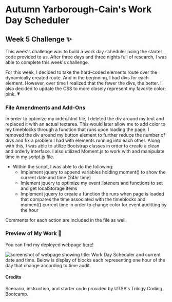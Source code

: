 # Autumn Yarborough-Cain's Work Day Scheduler
## Week 5 Challenge ✨

This week's challenge was to build a work day scheduler using the starter code provided to us. After three days and three nights full of research, I was able to complete this week's challenge.

For this week, I decided to take the hard-coded elements route over the dynamically created route. And in the beginning, I had divs for each element. However, over time I realized that the fewer the divs, the better. I also decided to update the CSS to more closely represent my favorite color; pink. 💗

### File Amendments and Add-Ons
In order to optimize my index.html file, I deleted the div around my text and replaced it with an actual textarea. This would later allow me to add color to my timeblocks through a function that runs upon loading the page. I removed the div around my button element to further reduce the number of divs and fix a problem I had with elements running into each other. Along with this, I was able to utilize Bootstrap classes in order to create a clean and orderly interface. I also utilized Moment.js to work with and manipulate time in my script.js file.

- Within the script, I was able to do the following:
    - Implement jquery to append variables holding moment() to show the current date and time (24hr time)
    - Imlement jquery to optimize my event listeners and functions to set and get localStorage items
    - Implement jquery to create a function the runs when page is loaded that compares the time associated with the timeblocks and moment() current time in order to change color for event auditting by the hour

Comments for each action are included in the file as well.

### Preview of My Work 🌱
You can find my deployed webpage [here!](https://pixiepucker.github.io/work-scheduler/)

![screenshot of webpage showing title: Work Day Scheduler and current date and time. Below is 
display of blocks each representing one hour of the day that change according to time audit.](./assets/images/previewofsite.png)

#### Credits
Scenario, instruction, and starter code provided by UTSA's Trilogy Coding Bootcamp.